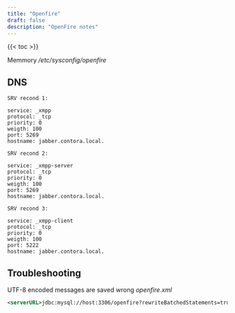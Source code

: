 ```yaml
---
title: "Openfire"
draft: false
description: "OpenFire notes"
---
```


{{< toc >}}

Memmory
_/etc/sysconfig/openfire_

## DNS

```text
SRV recond 1:

service: _xmpp
protocol: _tcp
priority: 0
weigth: 100
port: 5269
hostname: jabber.contora.local.
```

```text
SRV recond 2:

service: _xmpp-server
protocol: _tcp
priority: 0
weigth: 100
port: 5269
hostname: jabber.contora.local.
```

```text
SRV recond 3:

service: _xmpp-client
protocol: _tcp
priority: 0
weigth: 100
port: 5222
hostname: jabber.contora.local.
```

## Troubleshooting

UTF-8 encoded messages are saved wrong
_openfire.xml_

```xml
<serverURL>jdbc:mysql://host:3306/openfire?rewriteBatchedStatements=true&amp;useUnicode=true&amp;characterEncoding=UTF-8&amp;characterSetResults=UTF-8&amp;useLegacyDatetimeCode=false&amp;serverTimezone=Europe/Moscow</serverURL>
```
